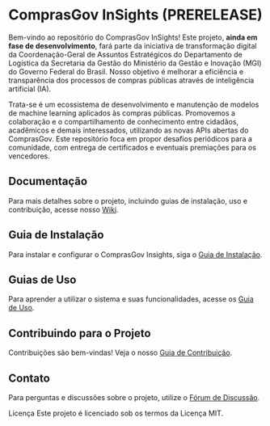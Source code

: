 # ComprasGov InSights (PRERELEASE)

Bem-vindo ao repositório do ComprasGov InSights! Este projeto, **ainda em fase de desenvolvimento**, fará parte da iniciativa de transformação digital da Coordenação-Geral de Assuntos Estratégicos do Departamento de Logística da Secretaria da Gestão do Ministério da Gestão e Inovação (MGI) do Governo Federal do Brasil. Nosso objetivo é melhorar a eficiência e transparência dos processos de compras públicas através de inteligência artificial (IA).

Trata-se é um ecossistema de desenvolvimento e manutenção de modelos de machine learning aplicados às compras públicas. Promovemos a colaboração e o compartilhamento de conhecimento entre cidadãos, acadêmicos e demais interessados, utilizando as novas APIs abertas do ComprasGov. Este repositório foca em propor desafios periódicos para a comunidade, com entrega de certificados e eventuais premiações para os vencedores.

## Documentação
Para mais detalhes sobre o projeto, incluindo guias de instalação, uso e contribuição, acesse nosso [Wiki](https://github.com/gestaogovbr/comprasgov-insights/wiki).

## Guia de Instalação
Para instalar e configurar o ComprasGov Insights, siga o [Guia de Instalação](https://github.com/gestaogovbr/comprasgov-insights/wiki/Guias-de-Instala%C3%A7%C3%A3o).

## Guias de Uso
Para aprender a utilizar o sistema e suas funcionalidades, acesse os [Guia de Uso](https://github.com/gestaogovbr/comprasgov-insights/wiki/Guias-de-Uso).

## Contribuindo para o Projeto
Contribuições são bem-vindas! Veja o nosso [Guia de Contribuição](https://github.com/gestaogovbr/comprasgov-insights/wiki/Guia-de-Contribui%C3%A7%C3%A3o).

## Contato
Para perguntas e discussões sobre o projeto, utilize o [Fórum de Discussão](https://github.com/gestaogovbr/comprasgov-insights/discussions).

Licença
Este projeto é licenciado sob os termos da Licença MIT.
